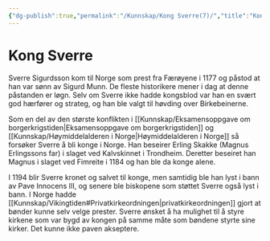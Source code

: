 ```yaml
---
{"dg-publish":true,"permalink":"/Kunnskap/Kong Sverre(7)/","title":"Kong Sverre","tags":["historie"]}
---
```



# Kong Sverre
Sverre Sigurdsson kom til Norge som prest fra Færøyene i 1177 og påstod at han var sønn av Sigurd Munn. De fleste historikere mener i dag at denne påstanden er løgn. Selv om Sverre ikke hadde kongsblod var han en svært god hærfører og strateg, og han ble valgt til høvding over Birkebeinerne.

Som en del av den største konflikten i [[Kunnskap/Eksamensoppgave om borgerkrigstiden\|Eksamensoppgave om borgerkrigstiden]] og [[Kunnskap/Høymiddelalderen i Norge\|Høymiddelalderen i Norge]] så forsøker Sverre å bli konge i Norge. Han beseirer Erling Skakke (Magnus Erlingssons far) i slaget ved Kalvskinnet i Trondheim. Deretter beseiret han Magnus i slaget ved Fimreite i 1184 og han ble da konge alene.

I 1194 blir Sverre kronet og salvet til konge, men samtidig ble han lyst i bann av Pave Innocens III, og senere ble biskopene som støttet Sverre også lyst i bann. I Norge hadde [[Kunnskap/Vikingtiden#Privatkirkeordningen\|privatkirkeordningen]] gjort at bønder kunne selv velge prester. Sverre ønsket å ha mulighet til å styre kirkene som var bygd av kongen på samme måte som bøndene styrte sine kirker. Det kunne ikke paven akseptere.

